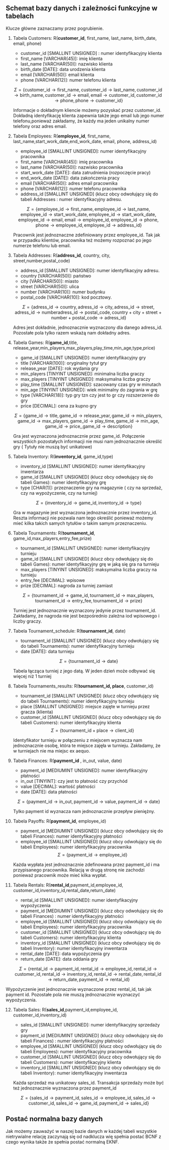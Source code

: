 
## Schemat bazy danych i zależności funkcyjne w tabelach

Klucze główne zaznaczamy przez pogrubienie.

1. Tabela Customers: R(**customer_id**, first_name, last_name, birth_date, email, phone)
 
    - customer_id [SMALLINT UNSIGNED] : numer  identyfikacyjny klienta
    - first_name [VARCHAR(45)]: imię klienta
    - last_name [VARCHAR(50)]: nazwisko klienta
    - birth_date [DATE]: data urodzenia klienta
    - email [VARCHAR(50)]: email klienta
    - phone [VARCHAR(12)]: numer telefonu klienta

    $$\Sigma = \left\{ \text{customer\_id} \to \text{first\_name}, \text{customer\_id} \to  \text{last\_name}, \text{customer\_id} \to \text{birth\_name},\text{customer\_id} \to \text{email}, \text{email} \to \text{customer\_id},\text{customer\_id} \to \text{phone}, \text{phone} \to \text{customer\_id}   \right\} $$

    Informacje o dokładnym kliencie możemy pozyskać przez customer_id. Dokładną identyfikację klienta zapewnia także jego email lub jego numer telefonu,ponieważ zakładamy, że każdy ma jeden unikalny numer telefony oraz adres email.
    

2. Tabela Employees: R(**employee_id**, first_name, last_name,start_work_date,end_work_date, email, phone, address_id)

    - employee_id [SMALLINT UNSIGNED]: numer identyfikacyjny pracownika
    - first_name [VARCHAR(45)]: imię pracownika
    - last_name [VARCHAR(50)]: nazwisko pracownika
    - start_work_date [DATE]: data zatrudnienia (rozpoczęcie pracy)
    - end_work_date [DATE]: data zakończenia pracy
    - email [VARCHAR(50)]: adres email pracownika
    - phone [VARCHAR(12)]: numer telefonu pracownika
    - address_id [SMALLINT UNSIGNED] (klucz obcy odwołujący się do tabeli Addresses : numer identyfikacyjny adresu.

    $$\Sigma = \left\{ \text{employee\_id} \to \text{first\_name}, \text{employee\_id} \to  \text{last\_name}, \text{employee\_id} \to \text{start\_work\_date}, \text{employee\_id} \to \text{start\_work\_date},\text{employee\_id} \to \text{email}, \text{email} \to \text{employee\_id}, \text{employee\_id} \to \text{phone}, \text{phone} \to \text{employee\_id} , \text{employee\_id} \to \text{address\_id}    \right\} $$  

    Pracownik jest jednoznaczne zdefiniowany przez employee_id. Tak jak w przypadku klientów, pracownika też możemy rozpoznać po jego numerze telefonu lub email.
    
3. Tabela Addresses: R(**address_id**, country, city, street,number,postal_code)

    - address_id [SMALLINT UNSIGNED]: numer identyfikacyjny adresu.
    - country [VARCHAR(50)]: państwo
    - city [VARCHAR(50)]: miasto
    - street [VARCHAR(50)]: ulica
    - number [VARCHAR(10)]: numer budynku
    - postal_code [VARCHAR(10)]: kod pocztowy.

    $$\Sigma = \left\{\text{adress\_id} \to \text{country}, \text{adress\_id} \to \text{city},\text{adress\_id} \to \text{street},\text{adress\_id} \to \text{number}\text{adress\_id} \to \text{postal\_code}, \text{country} + \text{city} +\text{street} +\text{number} + \text{postal\_code} \to \text{adress\_id} \right\}$$

    Adres jest dokładnie, jednoznacznie wyznaczony dla danego adress_id. Pozostałe pola tylko razem wskażą nam dokładny adres. 
    
4. Tabela Games: R(**game_id**,title, release_year,min_players,max_players,play_time,min_age,type,price)
    
    - game_id [SMALLINT UNSIGNED]: numer identyfikacyjny gry
    - title [VARCHAR(100)]: oryginalny tytuł gry
    - release_year [DATE]: rok wydania gry
    - min_players [TINYINT UNSIGNED]: minimalna liczba graczy
    - max_players [TINYINT UNSIGNED]: maksymalna liczba graczy
    - play_time [SMALLINT UNSIGNED]: szacowany czas gry w minutach
    - min_age [TINYINT UNSIGNED]: wiek minimalny do zagrania w grę
    - type [VARCHAR(18)]:  typ gry tzn czy jest to gr czy rozszerzenie do gry 
    - price [DECIMAL]: cena za kupno gry

    $$\Sigma = \left\{ \text{game\_id} \to \text{title}, \text{game\_id} \to \text{release\_year},\text{game\_id} \to \text{min\_players},\text{game\_id} \to \text{max\_players},\text{game\_id} \to \text{play\_time}, \text{game\_id} \to \text{min\_age}, \text{game\_id} \to \text{price}, ,\text{game\_id} \to \text{description} \right\}$$

   Gra jest wyznaczona jednoznacznie przez game_id. Połączenie wszystkich pozostałych informacji nie musi nam jednoznacznie określić gry ( Tytuły nie muszą być unikatowe)


5. Tabela Inventory: R(**inventory_id**, game_id,type)

    - inventory_id [SMALLINT UNSIGNED]: numer identyfikacyjny inwentarza
    - game_id [SMALLINT UNSIGNED] (klucz obcy odwołujący się do tabeli Games): numer identyfikacyjny grę
    - type [CHAR(1)]: przeznaczenie gry na magazynie ( czy na sprzedaż, czy na wypożyczenie, czy na turniej)

    $$ \Sigma = \left\{ \text{inventory\_id} \to \text{game\_id} , \text{inventory\_id} \to \text{type} \right\} $$

    Gra w magazynie jest wyznaczona jednoznacznie przez inventory_id. Reszta informacji nie pozwala nam tego określić ponieważ możemy mieć kilka takich samych tytułów o takim samym przeznaczeniu.
    
6. Tabela Tournaments: R(**tournament_id**, game_id,max_players,entry_fee,prize)

    - tournament_id [SMALLINT UNSIGNED]: numer identyfikacyjny turnieju
    - game_id [SMALLINT UNSIGNED] (klucz obcy odwołujący się do tabeli Games): numer identyfikacyjny grę w jaką się gra na turnieju
    - max_players [TINYINT UNSIGNED]: maksymalna liczba graczy na turnieju
    - entry_fee [DECIMAL]: wpisowe
    - prize [DECIMAL]: nagroda za turniej zamiast 

    $$ \Sigma = \left\{ \text{tournament\_id} \to \text{game\_id}, \text{tournament\_id} \to \text{max\_players},\text{tournament\_id} \to \text{entry\_fee}, \text{tournament\_id} \to \text{prize} \right\} $$

    Turniej jest jednoznacznie wyznaczony jedynie przez tournament_id. Zakładamy, że nagroda nie jest bezpośrednio zależna iod wpisowego i liczby graczy.

7. Tabela Tournament_schedule: R(**tournament_id**, date)

    - tournament_id [SMALLINT UNSIGNED] (klucz obcy odwołujący się do tabeli Tournaments): numer identyfikacyjny turnieju
    - date [DATE]: data turnieju

    $$ \Sigma = \left\{ \text{tournament\_id} \to \text{date} \right\} $$

    Tabela łącząca turniej z jego datą. W jeden dzień może odbywać się więcej niż 1 turniej

8. Tabela Tournaments_results: R(**tournament_id, place**, customer_id)

    - tournament_id [SMALLINT UNSIGNED] (klucz obcy odwołujący się do tabeli Tournaments): numer identyfikacyjny turnieju
    - place [SMALLINT UNSIGNED]: miejsce zajęte w turnieju przez gracza (klienta)
    - customer_id [SMALLINT UNSIGNED] (klucz obcy odwołujący się do tabeli Customers): numer identyfikacyjny klienta
    $$ \Sigma = \left\{ \text{tournament\_id} + \text{place} \to \text{client\_id} \right\} $$

    Identyfikator turnieju  w połączeniu z miejscem wyznacza nam jednoznacznie osobę, która te miejsce zajęła w turnieju. Zakładamy, że w turniejach nie ma miejsc ex aequo.

9. Tabela Finances: R(**payment_id** , in_out, value, date)

    - payment_id [MEDIUMINT UNSIGNED]: numer identyfikacyjny płatności
    - in_out [TINYINT]: czy jest to płatność czy przychód
    - value [DECIMAL]: wartość płatności
    - date [DATE]: data płatności

    $$ \Sigma = \left\{ \text{payment\_id} \to \text{in\_out}, \text{payment\_id} \to \text{value},\text{payment\_id} \to \text{date} \right\} $$

    Tylko payment id wyznacza nam jednoznacznie przepływ pieniężny.

10. Tabela Payoffs: R(**payment_id**, employee_id)

    - payment_id [MEDIUMINT UNSIGNED] (klucz obcy odwołujący się do tabeli Finances): numer identyfikacyjny płatności  
    - employee_id [SMALLINT UNSIGNED] (klucz obcy odwołujący się do tabeli Employees): numer identyfikacyjny pracownika
    $$ \Sigma = \left\{ \text{payment\_id} \to \text{employee\_id}  \right\} $$
    
    Każda wypłata jest jednoznacznie zdefinowana przez payment_id i ma przypisanego pracownika. Relacją w drugą stronę nie zachodzi ponieważ pracownik może mieć kilka wypłat. 

11. Tabela Rentals: R(**rental_id**,payment_id,employee_id, customer_id,inventory_id,rental_date,return_date)

    - rental_id [SMALLINT UNSIGNED]: numer identyfikacyjny wypożyczenia
    - payment_id [MEDIUMINT UNSIGNED] (klucz obcy odwołujący się do tabeli Finances) : numer identyfikacyjny płatności
    - employee_id [SMALLINT UNSIGNED] (klucz obcy odwołujący się do tabeli Employees): numer identyfikacyjny pracownika
    - customer_id [SMALLINT UNSIGNED] (klucz obcy odwołujący się do tabeli Customers): numer identyfikacyjny klienta
    - inventory_id [SMALLINT UNSIGNED] (klucz obcy odwołujący się do tabeli Inventory): numer identyfikacyjny inwentarza
    - rental_date [DATE]: data wypożyczenia gry
    - return_date [DATE]: data oddania gry

    $$\Sigma = \left\{\text{rental\_id} \to \text{payment\_id}, \text{rental\_id} \to \text{employee\_id},\text{rental\_id} \to \text{customer\_id},\text{rental\_id} \to \text{inventory\_id},\text{rental\_id} \to \text{rental\_date},\text{rental\_id} \to \text{return\_date}, \text{payment\_id} \to \text{rental\_id} \right\}$$

   Wypożyczenie jest jednoznacznie wyznaczone przez rental_id, tak jak payment id. Pozostałe pola nie muszą jednoznacznie wyznaczyć wypożyczenia.

12. Tabela Sales: R(**sales_id**,payment_id,employee_id, customer_id,inventory_id)

    - sales_id [SMALLINT UNSIGNED]: numer identyfikacyjny sprzedaży gry 
    - payment_id [MEDIUMINT UNSIGNED] (klucz obcy odwołujący się do tabeli Finances) : numer identyfikacyjny płatności
    - employee_id [SMALLINT UNSIGNED] (klucz obcy odwołujący się do tabeli Employees): numer identyfikacyjny pracownika
    - customer_id [SMALLINT UNSIGNED] (klucz obcy odwołujący się do tabeli Customers): numer identyfikacyjny klienta
    - inventory_id [SMALLINT UNSIGNED] (klucz obcy odwołujący się do tabeli Inventory): numer identyfikacyjny inwentarza

    Każda sprzedaż ma unikatowy sales_id. Transakcja sprzedaży może być też jednoznacznie wyznaczona przez payment_id
    
    $$ \Sigma = \left\{ \text{sales\_id} \to \text{payment\_id}, \text{sales\_id} \to \text{employee\_id},\text{sales\_id} \to \text{customer\_id},\text{sales\_id} \to \text{game\_id} ,  \text{payment\_id} \to \text{sales\_id}  \right\} $$

## Postać normalna bazy danych

Jak możemy zauważyć w naszej bazie danych w każdej tabeli wszystkie nietrywialne relację zaczynają się od nadklucza wię spełnia postać BCNF z czego wynika także że spełnia postać normalną EKNF.